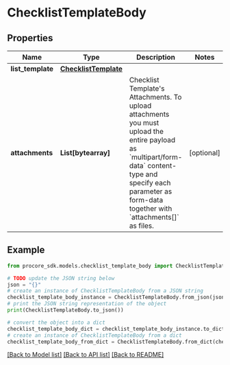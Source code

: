 # ChecklistTemplateBody


## Properties

Name | Type | Description | Notes
------------ | ------------- | ------------- | -------------
**list_template** | [**ChecklistTemplate**](ChecklistTemplate.md) |  | 
**attachments** | **List[bytearray]** | Checklist Template&#39;s Attachments. To upload attachments you must upload the entire payload as &#x60;multipart/form-data&#x60; content-type and specify each parameter as form-data together with &#x60;attachments[]&#x60; as files. | [optional] 

## Example

```python
from procore_sdk.models.checklist_template_body import ChecklistTemplateBody

# TODO update the JSON string below
json = "{}"
# create an instance of ChecklistTemplateBody from a JSON string
checklist_template_body_instance = ChecklistTemplateBody.from_json(json)
# print the JSON string representation of the object
print(ChecklistTemplateBody.to_json())

# convert the object into a dict
checklist_template_body_dict = checklist_template_body_instance.to_dict()
# create an instance of ChecklistTemplateBody from a dict
checklist_template_body_from_dict = ChecklistTemplateBody.from_dict(checklist_template_body_dict)
```
[[Back to Model list]](../README.md#documentation-for-models) [[Back to API list]](../README.md#documentation-for-api-endpoints) [[Back to README]](../README.md)


